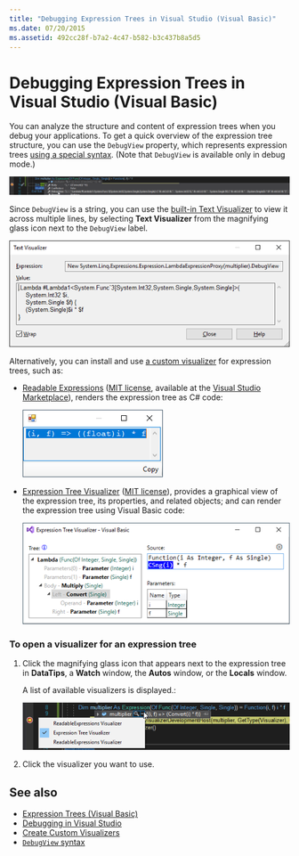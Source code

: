 ```yaml
---
title: "Debugging Expression Trees in Visual Studio (Visual Basic)"
ms.date: 07/20/2015
ms.assetid: 492cc28f-b7a2-4c47-b582-b3c437b8a5d5
---
```

# Debugging Expression Trees in Visual Studio (Visual Basic)
You can analyze the structure and content of expression trees when you debug your applications. To get a quick overview of the expression tree structure, you can use the `DebugView` property, which represents expression trees [using a special syntax](debugview-syntax.md). (Note that `DebugView` is available only in debug mode.)  

![DebugView of expression tree within the Visual Studio debugger](media/debugging-expression-trees-in-visual-studio/debugview_vb.png)

Since `DebugView` is a string, you can use the [built-in Text Visualizer](https://docs.microsoft.com/visualstudio/debugger/view-strings-visualizer#open-a-string-visualizer) to view it across multiple lines, by selecting **Text Visualizer** from the magnifying glass icon next to the `DebugView` label.

 ![Text Visualizer applied to results of `DebugView`](media/debugging-expression-trees-in-visual-studio/string_visualizer_vb.png)

Alternatively, you can install and use [a custom visualizer](https://docs.microsoft.com/visualstudio/debugger/create-custom-visualizers-of-data) for expression trees, such as:

- [Readable Expressions](https://github.com/agileobjects/ReadableExpressions) ([MIT license](https://github.com/agileobjects/ReadableExpressions/blob/master/LICENSE.md), available at the [Visual Studio Marketplace](https://marketplace.visualstudio.com/items?itemName=vs-publisher-1232914.ReadableExpressionsVisualizers)), renders the expression tree as C# code:

  ![Readable Expressions visualizer](media/debugging-expression-trees-in-visual-studio/readable_expressions_visualizer.png)

- [Expression Tree Visualizer](https://github.com/zspitz/ExpressionToString#visual-studio-debugger-visualizer-for-expression-trees) ([MIT license](https://github.com/zspitz/ExpressionToString/blob/master/LICENSE)), provides a graphical view of the expression tree, its properties, and related objects; and can render the expression tree using Visual Basic code:

  ![ExpressionToString visualizer](media/debugging-expression-trees-in-visual-studio/expression_to_string_visualizer_vb.png)

### To open a visualizer for an expression tree  
  
1. Click the magnifying glass icon that appears next to the expression tree in **DataTips**, a **Watch** window, the **Autos** window, or the **Locals** window.  
  
     A list of available visualizers is displayed.: 

      ![Opening visualizers from Visual Studio](media/debugging-expression-trees-in-visual-studio/expression_tree_visualizers_vb.png)

2. Click the visualizer you want to use.  

## See also

- [Expression Trees (Visual Basic)](../../../../visual-basic/programming-guide/concepts/expression-trees/index.md)
- [Debugging in Visual Studio](/visualstudio/debugger/debugging-in-visual-studio)
- [Create Custom Visualizers](/visualstudio/debugger/create-custom-visualizers-of-data)
- [`DebugView` syntax](debugview-syntax.md)
